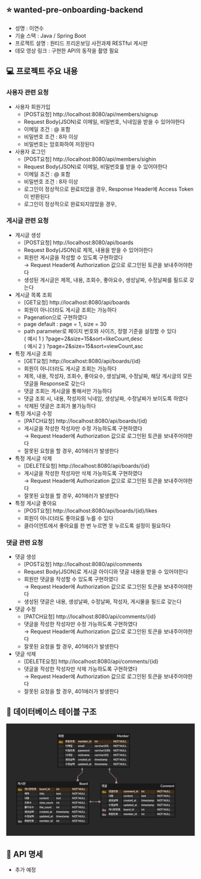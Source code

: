 ## ⭐️ wanted-pre-onboarding-backend
- 성명 : 이연수
- 기술 스택 : Java / Spring Boot
- 프로젝트 설명 : 원티드 프리온보딩 사전과제 RESTful 게시판
- 데모 영상 링크 : 구현한 API의 동작을 촬영 필요

## 💻 프로젝트 주요 내용
### 사용자 관련 요청
- 사용자 회원가입
    - [POST요청] http://localhost:8080/api/members/signup
    - Request Body(JSON)로 이메일, 비밀번호, 닉네임을 받을 수 있어야한다
    - 이메일 조건 : @ 포함
    - 비밀번호 조건 : 8자 이상
    - 비밀번호는 암호화하여 저장된다
- 사용자 로그인
    - [POST요청] http://localhost:8080/api/members/sighin
    - Request Body(JSON)로 이메일, 비밀번호를 받을 수 있어야한다
    - 이메일 조건 : @ 포함
    - 비밀번호 조건 : 8자 이상
    - 로그인이 정상적으로 완료되었을 경우, Response Header에 Access Token이 반환된다
    - 로그인이 정상적으로 완료되지않았을 경우, 
### 게시글 관련 요청 
- 게시글 생성
    - [POST요청] http://localhost:8080/api/boards
    - Request Body(JSON)로 제목, 내용을 받을 수 있어야한다
    - 회원만 게시글을 작성할 수 있도록 구현하였다
    <br>→ Request Header에 Authorization 값으로 로그인된 토큰을 보내주어야한다
    - 생성된 게시글은 제목, 내용, 조회수, 좋아요수, 생성날짜, 수정날짜를 필드로 갖는다
- 게시글 목록 조회
    - [GET요청] http://localhost:8080/api/boards
    - 회원이 아니더라도 게시글 조회는 가능하다
    - Pagenation으로 구현하였다
    - page default : page = 1, size = 30
    - path parameter로 페이지 번호와 사이즈, 정렬 기준을 설정할 수 있다
    <br>( 예시 1 ) ?page=2&size=15&sort=likeCount,desc
    <br>( 예시 2 ) ?page=2&size=15&sort=viewCount,asc
- 특정 게시글 조회
    - [GET요청] http://localhost:8080/api/boards/{id}
    - 회원이 아니더라도 게시글 조회는 가능하다
    - 제목, 내용, 작성자, 조회수, 좋아요수, 생성날짜, 수정날짜, 해당 게시글의 모든 댓글을 Response로 갖는다
    - 댓글 조회는 게시글을 통해서만 가능하다
    - 댓글 조회 시, 내용, 작성자의 닉네임, 생성날짜, 수정날짜가 보이도록 하였다
    - 삭제된 댓글은 조회가 불가능하다
- 특정 게시글 수정
    - [PATCH요청] http://localhost:8080/api/boards/{id}
    - 게시글을 작성한 작성자만 수정 가능하도록 구현하였다
    <br>→ Request Header에 Authorization 값으로 로그인된 토큰을 보내주어야한다
    - 잘못된 요청을 할 경우, 401에러가 발생한다
- 특정 게시글 삭제
    - [DELETE요청] http://localhost:8080/api/boards/{id}
    - 게시글을 작성한 작성자만 삭제 가능하도록 구현하였다
    <br>→ Request Header에 Authorization 값으로 로그인된 토큰을 보내주어야한다
    - 잘못된 요청을 할 경우, 401에러가 발생한다
- 특정 게시글 좋아요
    - [POST요청] http://localhost:8080/api/boards/{id}/likes
    - 회원이 아니더라도 좋아요를 누를 수 있다
    - 클라이언트에서 좋아요를 한 번 누르면 못 누르도록 설정이 필요하다

### 댓글 관련 요청
- 댓글 생성
    - [POST요청] http://localhost:8080/api/comments
    - Request Body(JSON)로 게시글 아이디와 댓글 내용을 받을 수 있어야한다
    - 회원만 댓글을 작성할 수 있도록 구현하였다
    <br>→ Request Header에 Authorization 값으로 로그인된 토큰을 보내주어야한다
    - 생성된 댓글은 내용, 생성날짜, 수정날짜, 작성자, 게시물을 필드로 갖는다
- 댓글 수정
    - [PATCH요청] http://localhost:8080/api/comments/{id}
    - 댓글을 작성한 작성자만 수정 가능하도록 구현하였다
    <br>→ Request Header에 Authorization 값으로 로그인된 토큰을 보내주어야한다
    - 잘못된 요청을 할 경우, 401에러가 발생한다
- 댓글 삭제
    - [DELETE요청] http://localhost:8080/api/comments/{id}
    - 댓글을 작성한 작성자만 삭제 가능하도록 구현하였다
    <br>→ Request Header에 Authorization 값으로 로그인된 토큰을 보내주어야한다
    - 잘못된 요청을 할 경우, 401에러가 발생한다

## 📌 데이터베이스 테이블 구조
<img src="images/ERD.png">

##  📑 API 명세
- 추가 예정